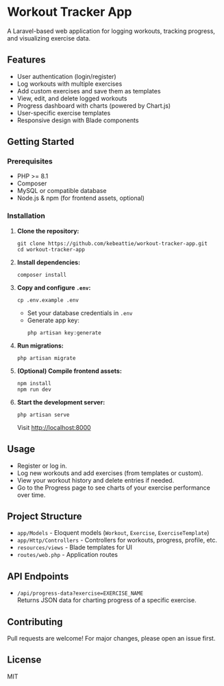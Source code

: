 # Workout Tracker App

A Laravel-based web application for logging workouts, tracking progress, and visualizing exercise data.

## Features

- User authentication (login/register)
- Log workouts with multiple exercises
- Add custom exercises and save them as templates
- View, edit, and delete logged workouts
- Progress dashboard with charts (powered by Chart.js)
- User-specific exercise templates
- Responsive design with Blade components

## Getting Started

### Prerequisites

- PHP >= 8.1
- Composer
- MySQL or compatible database
- Node.js & npm (for frontend assets, optional)

### Installation

1. **Clone the repository:**
   ```
   git clone https://github.com/kebeattie/workout-tracker-app.git
   cd workout-tracker-app
   ```

2. **Install dependencies:**
   ```
   composer install
   ```

3. **Copy and configure `.env`:**
   ```
   cp .env.example .env
   ```
   - Set your database credentials in `.env`
   - Generate app key:
     ```
     php artisan key:generate
     ```

4. **Run migrations:**
   ```
   php artisan migrate
   ```

5. **(Optional) Compile frontend assets:**
   ```
   npm install
   npm run dev
   ```

6. **Start the development server:**
   ```
   php artisan serve
   ```
   Visit [http://localhost:8000](http://localhost:8000)

## Usage

- Register or log in.
- Log new workouts and add exercises (from templates or custom).
- View your workout history and delete entries if needed.
- Go to the Progress page to see charts of your exercise performance over time.

## Project Structure

- `app/Models` - Eloquent models (`Workout`, `Exercise`, `ExerciseTemplate`)
- `app/Http/Controllers` - Controllers for workouts, progress, profile, etc.
- `resources/views` - Blade templates for UI
- `routes/web.php` - Application routes

## API Endpoints

- `/api/progress-data?exercise=EXERCISE_NAME`  
  Returns JSON data for charting progress of a specific exercise.

## Contributing

Pull requests are welcome! For major changes, please open an issue first.

## License

MIT
